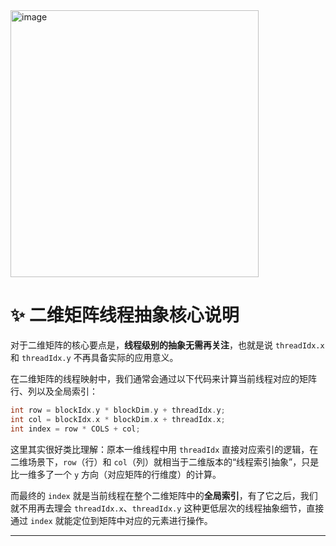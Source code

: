 <img width="397" height="427" alt="image" src="https://github.com/user-attachments/assets/a76b4861-ce50-4de1-b737-ba37a005839a" />

# ✨ 二维矩阵线程抽象核心说明
对于二维矩阵的核心要点是，**线程级别的抽象无需再关注**，也就是说 `threadIdx.x` 和 `threadIdx.y` 不再具备实际的应用意义。

在二维矩阵的线程映射中，我们通常会通过以下代码来计算当前线程对应的矩阵行、列以及全局索引：
```c
int row = blockIdx.y * blockDim.y + threadIdx.y;
int col = blockIdx.x * blockDim.x + threadIdx.x;
int index = row * COLS + col;
```

这里其实很好类比理解：原本一维线程中用 `threadIdx` 直接对应索引的逻辑，在二维场景下，`row`（行）和 `col`（列）就相当于二维版本的“线程索引抽象”，只是比一维多了一个 `y` 方向（对应矩阵的行维度）的计算。

而最终的 `index` 就是当前线程在整个二维矩阵中的**全局索引**，有了它之后，我们就不用再去理会 `threadIdx.x`、`threadIdx.y` 这种更低层次的线程抽象细节，直接通过 `index` 就能定位到矩阵中对应的元素进行操作。

---
